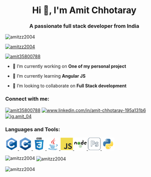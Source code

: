 <h1 align="center">Hi 👋, I'm Amit Chhotaray</h1>
<h3 align="center">A passionate full stack developer from India</h3>

<p align="left"> <img src="https://komarev.com/ghpvc/?username=amitzz2004&label=Profile%20views&color=0e75b6&style=flat" alt="amitzz2004" /> </p>

<p align="left"> <a href="https://github.com/ryo-ma/github-profile-trophy"><img src="https://github-profile-trophy.vercel.app/?username=amitzz2004" alt="amitzz2004" /></a> </p>

<p align="left"> <a href="https://twitter.com/amit35800788" target="blank"><img src="https://img.shields.io/twitter/follow/amit35800788?logo=twitter&style=for-the-badge" alt="amit35800788" /></a> </p>

- 🔭 I’m currently working on **One of my personal project**

- 🌱 I’m currently learning **Angular JS**

- 👯 I’m looking to collaborate on **Full Stack development**

<h3 align="left">Connect with me:</h3>
<p align="left">
<a href="https://twitter.com/amit35800788" target="blank"><img align="center" src="https://raw.githubusercontent.com/rahuldkjain/github-profile-readme-generator/master/src/images/icons/Social/twitter.svg" alt="amit35800788" height="30" width="40" /></a>
<a href="https://linkedin.com/in/www.linkedin.com/in/amit-chhotaray" target="blank"><img align="center" src="https://raw.githubusercontent.com/rahuldkjain/github-profile-readme-generator/master/src/images/icons/Social/linked-in-alt.svg" alt="www.linkedin.com/in/amit-chhotaray-195a131b6" height="30" width="40" /></a>
<a href="https://instagram.com/ig.amit_04" target="blank"><img align="center" src="https://raw.githubusercontent.com/rahuldkjain/github-profile-readme-generator/master/src/images/icons/Social/instagram.svg" alt="ig.amit_04" height="30" width="40" /></a>
</p>

<h3 align="left">Languages and Tools:</h3>
<p align="left"> <a href="https://www.cprogramming.com/" target="_blank" rel="noreferrer"> <img src="https://raw.githubusercontent.com/devicons/devicon/master/icons/c/c-original.svg" alt="c" width="40" height="40"/> </a> <a href="https://www.w3schools.com/cpp/" target="_blank" rel="noreferrer"> <img src="https://raw.githubusercontent.com/devicons/devicon/master/icons/cplusplus/cplusplus-original.svg" alt="cplusplus" width="40" height="40"/> </a> <a href="https://www.w3schools.com/css/" target="_blank" rel="noreferrer"> <img src="https://raw.githubusercontent.com/devicons/devicon/master/icons/css3/css3-original-wordmark.svg" alt="css3" width="40" height="40"/> </a> <a href="https://www.java.com" target="_blank" rel="noreferrer"> <img src="https://raw.githubusercontent.com/devicons/devicon/master/icons/java/java-original.svg" alt="java" width="40" height="40"/> </a> <a href="https://developer.mozilla.org/en-US/docs/Web/JavaScript" target="_blank" rel="noreferrer"> <img src="https://raw.githubusercontent.com/devicons/devicon/master/icons/javascript/javascript-original.svg" alt="javascript" width="40" height="40"/> </a> <a href="https://nodejs.org" target="_blank" rel="noreferrer"> <img src="https://raw.githubusercontent.com/devicons/devicon/master/icons/nodejs/nodejs-original-wordmark.svg" alt="nodejs" width="40" height="40"/> </a> <a href="https://www.photoshop.com/en" target="_blank" rel="noreferrer"> <img src="https://raw.githubusercontent.com/devicons/devicon/master/icons/photoshop/photoshop-line.svg" alt="photoshop" width="40" height="40"/> </a> <a href="https://www.python.org" target="_blank" rel="noreferrer"> <img src="https://raw.githubusercontent.com/devicons/devicon/master/icons/python/python-original.svg" alt="python" width="40" height="40"/> </a> </p>

<p><img align="left" src="https://github-readme-stats.vercel.app/api/top-langs?username=amitzz2004&show_icons=true&locale=en&layout=compact" alt="amitzz2004" /></p>

<p>&nbsp;<img align="center" src="https://github-readme-stats.vercel.app/api?username=amitzz2004&show_icons=true&locale=en" alt="amitzz2004" /></p>

<p><img align="center" src="https://github-readme-streak-stats.herokuapp.com/?user=amitzz2004&" alt="amitzz2004" /></p>
